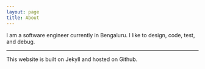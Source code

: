 ```yaml
---
layout: page
title: About
---
```


I am a software engineer currently in Bengaluru. I like to design, code, test, and debug.
<!---
Here are some of the projects I have worked on (not updated since 2017):
- [Audit WebApp](https://us-central1-audit-app-819d8.cloudfunctions.net/app/home) - Worked on front-end.
- [Calcy](http://mayankshekhar03.github.io/calcy) - online calculator.
- [Pomodoro Clock](http://mayankshekhar03.github.io/pomodo) - a pomodoro clock.
- [Simon Game](http://mayankshekhar03.github.io/simon) - memory game.
- [Tic-Tac-Toe](http://mayankshekhar03.github.io/tic-tac-toe) - classic game.
- [Random Quotes](http://mayankshekhar03.github.io/random-pro-quotes) - displays random quotes.
- [Twitch Stream](http://mayankshekhar03.github.io/twitch) - status of a bunch of twitch streamers.
- [Weatherly](http://mayankshekhar03.github.io/weatherly) - current weather location.
- [Wiki Search](http://mayankshekhar03.github.io/wiki-search) - search for Wikipedia articles.
- [Wordout](http://wordout.000webhostapp.com/) - broadcast webapp.
-->
---

This website is built on Jekyll and hosted on Github.
